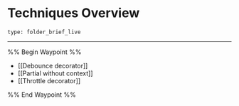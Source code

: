 # Techniques Overview
 
```ccard
type: folder_brief_live
```

 ---
 
%% Begin Waypoint %%
- [[Debounce decorator]]
- [[Partial without context]]
- [[Throttle decorator]]

%% End Waypoint %%